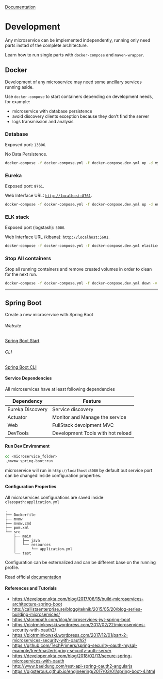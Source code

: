 [Documentation](../../README.md#documentation)

# Development

Any microservice can be implemented independently, running only need parts instad of the complete architecture.

Learn how to run single parts with `docker-compose` and  `maven-wrapper`.

## Docker

Development of any microservice may need some ancillary services running aside.

Use `docker-compose` to start containers depending on development needs, for example:

* microservice with database persistence
* avoid discovery clients exception because they don't find the server
* logs transmission and analysis

### Database

Exposed port: `13306`.

No Data Persistence.

```bash
docker-compose -f docker-compose.yml -f docker-compose.dev.yml up -d mysql
```

### Eureka

Exposed port: `8761`.

Web Interface URL: [`http://localhost:8761`](http://localhost:8761).

```bash
docker-compose -f docker-compose.yml -f docker-compose.dev.yml up -d eureka
```

### ELK stack

Exposed port (logstash): `5000`.

Web Interface URL (kibana): [`http://localhost:5601`](http://localhost:5601).

```bash
docker-compose -f docker-compose.yml -f docker-compose.dev.yml elasticsearch logstash kibana
```

### Stop All containers

Stop all running containers and remove created volumes in order to clean for the next run.

```bash
docker-compose -f docker-compose.yml -f docker-compose.dev.yml down -v
```

---

## Spring Boot

Create a new microservice with Spring Boot

###### Website

[Spring Boot Start](https://start.spring.io)

###### CLI

[Spring Boot CLI](https://docs.spring.io/spring-boot/docs/current/reference/html/cli.html)

#### Service Dependencies

All microservices have at least following dependencies

| Dependency       | Feature                           |
| ---------------- | --------------------------------- |
| Eureka Discovery | Service discovery                 |
| Actuator         | Monitor and Manage the service    |
| Web              | FullStack devolpment MVC          |
| DevTools         | Development Tools with hot reload |

#### Run Dev Environment

```bash
cd <microservice_folder>
./mvnw spring-boot:run
```

microservice will run in `http://localhost:8080` by default but service port can be changed inside configuration properties.

#### Configuration Properties

All microservices configurations are saved inside `classpath:application.yml`

```
.
├── Dockerfile
├── mvnw
├── mvnw.cmd
├── pom.xml
└── src
    ├── main
    │   ├── java
    │   └── resources
    │       └── application.yml
    └── test
```

Configuration can be externalized and can be different base on the running profile.

Read official [documentation](https://docs.spring.io/spring-boot/docs/current/reference/html/boot-features-external-config.html)

#### References and Tutorials

* https://developer.okta.com/blog/2017/06/15/build-microservices-architecture-spring-boot
* http://callistaenterprise.se/blogg/teknik/2015/05/20/blog-series-building-microservices/
* https://stormpath.com/blog/microservices-jwt-spring-boot
* https://piotrminkowski.wordpress.com/2017/02/22/microservices-security-with-oauth2/
* https://piotrminkowski.wordpress.com/2017/12/01/part-2-microservices-security-with-oauth2/
* https://github.com/TechPrimers/spring-security-oauth-mysql-example/tree/master/spring-security-auth-server
* https://developer.okta.com/blog/2018/02/13/secure-spring-microservices-with-oauth
* http://www.baeldung.com/rest-api-spring-oauth2-angularjs
* https://gigsterous.github.io/engineering/2017/03/01/spring-boot-4.html